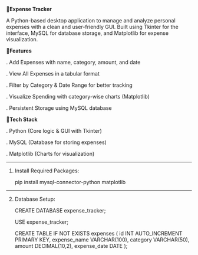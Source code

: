 🔗**Expense Tracker**

A Python-based desktop application to manage and analyze personal expenses with a clean and user-friendly GUI. Built using Tkinter for the interface, MySQL for database storage, and Matplotlib for expense visualization.


 🔗**Features**

  . Add Expenses with name, category, amount, and date

  . View All Expenses in a tabular format

  . Filter by Category & Date Range for better tracking

  . Visualize Spending with category-wise charts (Matplotlib)

  . Persistent Storage using MySQL database



🔗**Tech Stack**

 . Python (Core logic & GUI with Tkinter)

 . MySQL (Database for storing expenses)

 . Matplotlib (Charts for visualization)


 ---


 1. Install Required Packages:

    pip install mysql-connector-python matplotlib


---

2. Database Setup:

   CREATE DATABASE expense_tracker;



   USE expense_tracker;

   CREATE TABLE IF NOT EXISTS expenses (
        id INT AUTO_INCREMENT PRIMARY KEY,
        expense_name VARCHAR(100),
        category VARCHAR(50),
        amount DECIMAL(10,2),
        expense_date DATE
   );





 






 
